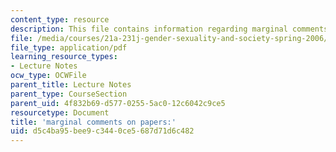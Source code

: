 ```yaml
---
content_type: resource
description: This file contains information regarding marginal comments on papers.
file: /media/courses/21a-231j-gender-sexuality-and-society-spring-2006/d5c4ba95bee9c3440ce5687d71d6c482_MIT21A_213JS06_cntrl_self.pdf
file_type: application/pdf
learning_resource_types:
- Lecture Notes
ocw_type: OCWFile
parent_title: Lecture Notes
parent_type: CourseSection
parent_uid: 4f832b69-d577-0255-5ac0-12c6042c9ce5
resourcetype: Document
title: 'marginal comments on papers:'
uid: d5c4ba95-bee9-c344-0ce5-687d71d6c482
---
```

